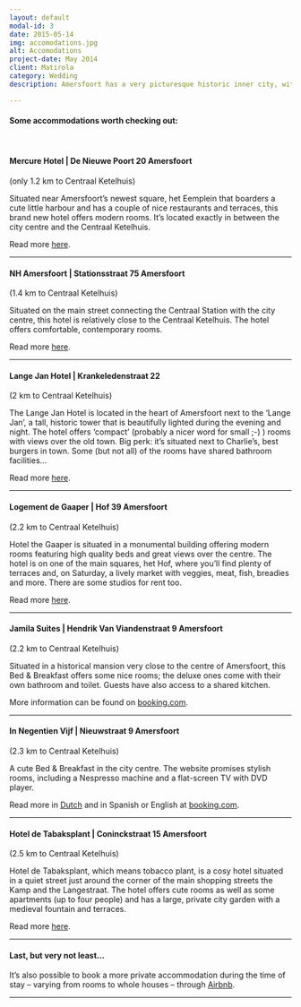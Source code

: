 ```yaml
---
layout: default
modal-id: 3
date: 2015-05-14
img: accomodations.jpg
alt: Accomodations
project-date: May 2014
client: Matirola
category: Wedding
description: Amersfoort has a very picturesque historic inner city, with lovely canal houses, historical monuments, churches (be prepared for some bell tolling in the weekend), plenty of very nice restaurants, shops and – if the weather is – terraces. Most of the accommodations Amersfoort has to offer are located in and around this part of the city. From the centre, it’s possible to reach our wedding location, het Centraal Ketelhuis, by taxi or by bus (<a href="http://www.9292.nl/en">9292</a>). Every half an hour a bus (bus 1) departs from the main train station (Centraal Station) in the direction of het Centraal Ketelhuis; this bus also passes by the city centre at bus stop ‘Stadhuis’. Hop off at the bus stop ‘Emmauskerk’; from here it’s a 5-minute walk to the venue.

---
```


#### Some accommodations worth checking out:

<br />


#### Mercure Hotel | De Nieuwe Poort 20 Amersfoort
(only 1.2 km to Centraal Ketelhuis)

Situated near Amersfoort’s newest square, het Eemplein that boarders a cute little harbour and has a couple of nice restaurants and terraces, this brand new hotel offers modern rooms. It’s located exactly in between the city centre and the Centraal Ketelhuis.

Read more [here](http://www.mercure.com/gb/hotel-8996-mercure-hotel-amersfoort-centre/index.shtml).

* * *

#### NH Amersfoort | Stationsstraat 75 Amersfoort
(1.4 km to Centraal Ketelhuis)

Situated on the main street connecting the Centraal Station with the city centre, 
this hotel is relatively close to the Centraal Ketelhuis. The hotel offers comfortable,
contemporary rooms. 

Read more [here](http://www.nh-hotels.com/hotel/nh-amersfoort?nhagentid=10166&nhsubagentid=101660000000&oodc=31_98875&source=adwords&gclid=CMfqhNXrncMCFUzMtAod_B0A9Q&dclid=CLrcqdXrncMCFQccwwodAEYAgA).

* * *

#### Lange Jan Hotel | Krankeledenstraat 22
(2 km to Centraal Ketelhuis)

The Lange Jan Hotel is located in the heart of Amersfoort next to the ‘Lange Jan’,
a tall, historic tower that is beautifully lighted during the evening and night. The
hotel offers ‘compact’ (probably a nicer word for small ;-) ) rooms with views over
the old town. Big perk: it’s situated next to Charlie’s, best burgers in town. Some
(but not all) of the rooms have shared bathroom facilities... 

Read more [here](http://www.langejanhotel.nl).

* * *

#### Logement de Gaaper | Hof 39 Amersfoort
(2.2 km to Centraal Ketelhuis)

Hotel the Gaaper is situated in a monumental building offering modern rooms
featuring high quality beds and great views over the centre. The hotel is on one of
the main squares, het Hof, where you’ll find plenty of terraces and, on Saturday, a
lively market with veggies, meat, fish, breadies and more. There are some studios for
rent too. 

Read more [here](http://www.degaaper.nl).

* * *

#### Jamila Suites | Hendrik Van Viandenstraat 9 Amersfoort
(2.2 km to Centraal Ketelhuis)

Situated in a historical mansion very close to the centre of Amersfoort, this
Bed & Breakfast offers some nice rooms; the deluxe ones come with their
own bathroom and toilet. Guests have also access to a shared kitchen.

More information can be found on [booking.com](http://www.booking.com/hotel/nl/jamila-suites.en-gb.html?aid=311984;label=in-negentienvijf-T2dOdEzk2MDcfQG4DdQLuAS44432184193;sid=fef612b5a59b03840c64d75ab8019ccc;dcid=4;ucfs=1;srfid=fc083da3a590b363e03699e2299576c4954c73afX7;highlight_room=#availability).

* * *

#### In Negentien Vijf | Nieuwstraat 9 Amersfoort
(2.3 km to Centraal Ketelhuis)

A cute Bed & Breakfast in the city centre. The website promises
stylish rooms, including a Nespresso machine and a flat-screen TV
with DVD player. 

Read more in [Dutch](www.innegentienvijf.nl) and in Spanish or English at [booking.com](http://www.booking.com/hotel/nl/in-negentienvijf.en-gb.html?aid=311984;label=in-negentienvijf-T2dOdEzk2MDcfQG4DdQLuAS44432184193;sid=fef612b5a59b03840c64d75ab8019ccc;dcid=4;ucfs=1;srfid=fc083da3a590b363e03699e2299576c4954c73afX1;highlight_room=). 

* * *

#### Hotel de Tabaksplant | Coninckstraat 15 Amersfoort
(2.5 km to Centraal Ketelhuis)

Hotel de Tabaksplant, which means tobacco plant, is a cosy hotel situated in a
quiet street just around the corner of the main shopping streets the Kamp and the
Langestraat. The hotel offers cute rooms as well as some apartments (up to four
people) and has a large, private city garden with a medieval fountain and terraces.

Read more [here](http://www.hoteldetabaksplant.nl/en).

* * *

#### Last, but very not least...

It’s also possible to book a more private accommodation during
the time of stay – varying from rooms to whole houses – through
[Airbnb](https://www.airbnb.com/s/Amersfoort--Netherlands?checkout=05%2F16%2F2015&guests=2&sw_lat=52.137439043418375&sw_lng=5.3604104876504834&ne_lat=52.164766942955836&ne_lng=5.400922572611421&search_by_map=true&zoom=14&ss_id=10epx2r0).

---